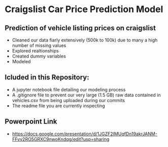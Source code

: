 # Craigslist Car Price Prediction Model
## Prediction of vehicle listing prices on craigslist
- Cleaned our data fiarly extensively (500k to 100k) due to many a high number of missing values
- Explored realtionships
- Created dummy variables
- Modeled
## Icluded in this Repository:
- A jupyter notebook file detailing our modeling process
- A .gitignore file to prevent our very large (1.5 GB) raw data contained in vehicles.csv from being uploaded during our commits
- The readme file you are currently inspecting

## Powerpoint Link
- https://docs.google.com/presentation/d/1JGZF2IMUqfDn19akrJANM-FFvv2RO5GRXC9nwoKndqg/edit?usp=sharing
